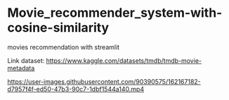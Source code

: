 # Movie_recommender_system-with-cosine-similarity
movies recommendation with streamlit

Link dataset: https://www.kaggle.com/datasets/tmdb/tmdb-movie-metadata



https://user-images.githubusercontent.com/90390575/162167182-d7957f4f-ed50-47b3-90c7-1dbf1544a140.mp4

